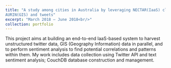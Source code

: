 ```yaml
---
title: "A study among cities in Australia by leveraging NECTAR(IaaS) cloud-based solutions,
AURIN(GIS) and tweets"
excerpt: "March 2018 – June 2018<br/>"
collection: portfolio
---
```

This project aims at building an end-to-end IaaS-based system to harvest unstructured twitter data, GIS (Geography Information) data in parallel, and to perform sentiment analysis to find potential correlations and patterns within them. My work includes data collection using Twitter API and text sentiment analysis; CouchDB database construction and management.